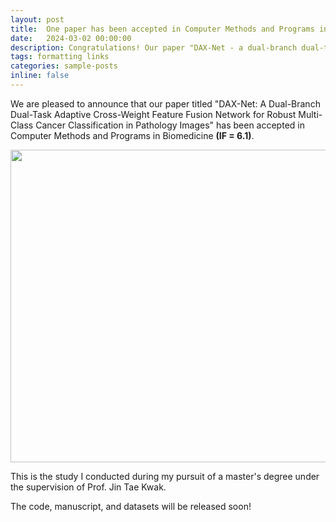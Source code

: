 ```yaml
---
layout: post
title:  One paper has been accepted in Computer Methods and Programs in Biomedicine (IF = 6.1)
date:   2024-03-02 00:00:00
description: Congratulations! Our paper "DAX-Net - a dual-branch dual-task adaptive cross-weight feature fusion network for robust multi-class cancer classification in pathology images" has been accepted in Computer Methods and Programs in Biomedicine (IF = 6.1)
tags: formatting links
categories: sample-posts
inline: false
---
```


We are pleased to announce that our paper titled "DAX-Net: A Dual-Branch Dual-Task Adaptive Cross-Weight Feature Fusion Network for Robust Multi-Class Cancer Classification in Pathology Images" has been accepted in Computer Methods and Programs in Biomedicine **(IF = 6.1)**.

<img src="https://caodoanh2001.github.io/assets/img/daxnet.jpg" data-canonical-src="https://caodoanh2001.github.io/assets/img/daxnet.jpg" width="750" height="500" />

This is the study I conducted during my pursuit of a master's degree under the supervision of Prof. Jin Tae Kwak.

The code, manuscript, and datasets will be released soon!